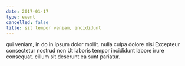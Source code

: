 ```yaml
---
date: 2017-01-17
type: event
cancelled: false
title: sit tempor veniam, incididunt
---
```

qui veniam, in do in ipsum dolor mollit. nulla culpa dolore nisi Excepteur consectetur nostrud non Ut laboris tempor incididunt labore irure consequat. cillum sit deserunt ea sunt pariatur.